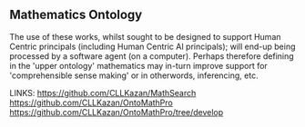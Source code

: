## Mathematics Ontology

The use of these works, whilst sought to be designed to support Human Centric principals (including Human Centric AI principals); will end-up being processed by a software agent (on a computer).  Perhaps therefore defining in the 'upper ontology' mathematics may in-turn improve support for 'comprehensible sense making' or in otherwords, inferencing, etc.

LINKS:
https://github.com/CLLKazan/MathSearch
https://github.com/CLLKazan/OntoMathPro
https://github.com/CLLKazan/OntoMathPro/tree/develop